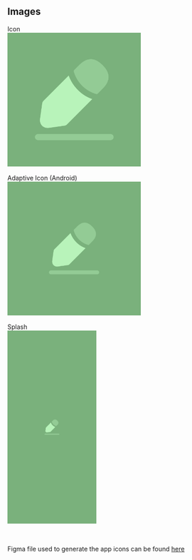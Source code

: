 ## Images

Icon\
<img src="icon.png" alt="Icon" width="300"/>

Adaptive Icon (Android)\
<img src="adaptive-icon.png" alt="adaptive icon" width="300"/>

Splash\
<img src="splash.png" alt="Splash" width="200"/>

<br>

Figma file used to generate the app icons can be found [here](https://www.figma.com/file/OhZlw9U6ueCmpyiEYLVyLi/Beyojar-Expo-Icons)
